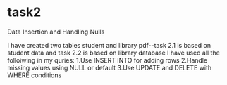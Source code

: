 # task2
Data Insertion and Handling Nulls


I have created two tables student and library  pdf--task 2.1 is based on student data and task 2.2 is based on library database
I have used all the folloiwing in my quries:
1.Use INSERT INTO for adding rows
2.Handle missing values using NULL or default
3.Use UPDATE and DELETE with WHERE conditions

